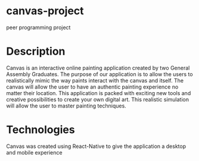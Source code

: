# canvas-project
peer programming project

# Description

Canvas is an interactive online painting application created by two General Assembly Graduates. The purpose of our application is to allow the users to realistically mimic the way paints interact with the canvas and itself. The canvas will allow the user to have an authentic painting experience no matter their location. This application is packed with exciting new tools and creative possibilities to create your own digital art. This realistic simulation will allow the user to master painting techniques. 

# Technologies 

Canvas was created using React-Native to give the application a desktop and mobile experience
